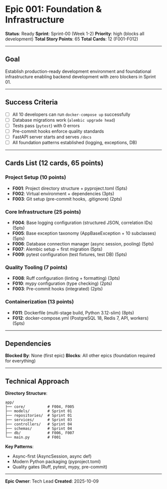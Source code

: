 # Epic 001: Foundation & Infrastructure

**Status**: Ready
**Sprint**: Sprint-00 (Week 1-2)
**Priority**: high (blocks all development)
**Total Story Points**: 65
**Total Cards**: 12 (F001-F012)

---

## Goal

Establish production-ready development environment and foundational infrastructure enabling backend
development with zero blockers in Sprint 01.

---

## Success Criteria

- [ ] All 10 developers can run `docker-compose up` successfully
- [ ] Database migrations work (`alembic upgrade head`)
- [ ] Tests pass (`pytest`) with 0 errors
- [ ] Pre-commit hooks enforce quality standards
- [ ] FastAPI server starts and serves `/docs`
- [ ] All foundation patterns established (logging, exceptions, DB)

---

## Cards List (12 cards, 65 points)

### Project Setup (10 points)

- **F001**: Project directory structure + pyproject.toml (5pts)
- **F002**: Virtual environment + dependencies (3pts)
- **F003**: Git setup (pre-commit hooks, .gitignore) (2pts)

### Core Infrastructure (25 points)

- **F004**: Base logging configuration (structured JSON, correlation IDs) (5pts)
- **F005**: Base exception taxonomy (AppBaseException + 10 subclasses) (5pts)
- **F006**: Database connection manager (async session, pooling) (5pts)
- **F007**: Alembic setup + first migration (5pts)
- **F009**: pytest configuration (test fixtures, test DB) (5pts)

### Quality Tooling (7 points)

- **F008**: Ruff configuration (linting + formatting) (3pts)
- **F010**: mypy configuration (type checking) (2pts)
- **F003**: Pre-commit hooks (integrated) (2pts)

### Containerization (13 points)

- **F011**: Dockerfile (multi-stage build, Python 3.12-slim) (8pts)
- **F012**: docker-compose.yml (PostgreSQL 18, Redis 7, API, workers) (5pts)

---

## Dependencies

**Blocked By**: None (first epic)
**Blocks**: All other epics (foundation required for everything)

---

## Technical Approach

**Directory Structure**:

```
app/
├── core/          # F004, F005
├── models/        # Sprint 01
├── repositories/  # Sprint 01
├── services/      # Sprint 03
├── controllers/   # Sprint 04
├── schemas/       # Sprint 04
├── db/            # F006, F007
└── main.py        # F001
```

**Key Patterns**:

- Async-first (AsyncSession, async def)
- Modern Python packaging (pyproject.toml)
- Quality gates (Ruff, pytest, mypy, pre-commit)

---

**Epic Owner**: Tech Lead
**Created**: 2025-10-09
